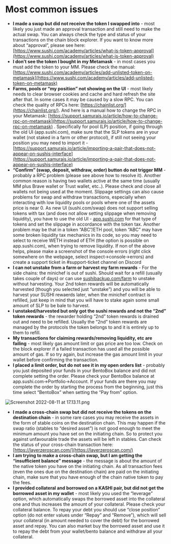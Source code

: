 # Most common issues

- **I made a swap but did not receive the token I swapped into** - most likely you just made an approval transaction and still need to make the actual swap. You can always check the type and status of your transactions on the chain block explorer. If you want to know more about “approval”, please see here:[https://www.sushi.com/academy/articles/what-is-token-approval](https://www.sushi.com/academy/articles/what-is-token-approval)
- **I don’t see the token I bought in my Metamask** - in most cases you must add the token to your MM. Please check the manual:  [https://www.sushi.com/academy/articles/add-unlisted-token-on-metamask](https://www.sushi.com/academy/articles/add-unlisted-token-on-metamask)
- **Farms, pools or “my position” not showing on the UI** - most likely needs to clear browser cookies and cache and hard refresh the site after that. In some cases it may be caused by a slow RPC. You can check the quality of RPCs here: [https://chainlist.org/](https://chainlist.org/). And here is a manual how to change the RPC in your Metamask: [https://support.samurais.io/article/how-to-change-rpc-on-metamask](https://support.samurais.io/article/how-to-change-rpc-on-metamask) . Specifically for pool (LP) position, if going through the old UI (app.sushi.com), make sure that the SLP tokens are in your wallet (not staked in a farm or other protocol), if still not seeing your position you may need to import it - [https://support.samurais.io/article/importing-a-pair-that-does-not-appear-on-sushis-interface](https://support.samurais.io/article/importing-a-pair-that-does-not-appear-on-sushis-interface)
- **“Confirm” (swap, deposit, withdraw, order) button do not trigger MM** - probably a RPC problem (please see above how to resolve it). Another common reason is having two wallets active at the same time (usually MM plus Brave wallet or Trust wallet, etc..). Please check and close all wallets not being used at the moment. Slippage settings can also cause problems for swap and withdraw transactions, especially when interacting with low liquidity pools or pools where one of the assets price is near 0. As new UI (sushi.com/swap) does not support selling tokens with tax (and does not allow setting slippage when removing liquidity), you have to use the old UI - [app.sushi.com](http://app.sushi.com) for that type of tokens and set the slippage in accordance with the token tax. Another problem may be that in a token “ABC”/ETH pool, token “ABC” may have some broken liquidity tax mechanics in its code, so you may need to select to receive WETH instead of ETH (the option is possible on app.sushi.com), when trying to remove liquidity. If non of the above helps, please make a screenshot of the console errors (right click somewhere on the webpage, select inspect→console→errors) and create a support ticket in #support-ticket channel on Discord
- **I can not unstake from a farm or harvest my farm rewards** - For the side chains: the minichef is out of sushi. Should wait for a refill (usually takes couple of days) or can use [sushibackup.com/farm](http://sushibackup.com/farm) to unstake without harvesting. Your 2nd token rewards will be automatically harvested (though you selected just “unstake”) and you will be able to harvest your SUSHI rewaerds later, when the minichef contract is refilled, just keep in mind that you will have to stake again some small amount of SLP to be bale to harvest.
- **I unstaked/harvested but only got the sushi rewards and not the “2nd” token rewards** - the rewarder holding “2nd” token rewards is drained out and need to be refilled. Usually the “2nd” token rewards are managed by the protocols the token belongs to and it is entirely up to them to refill.
- **********My transactions for claiming rewards/removing liquidity, etc are failing********** - most likely gas amount limit or gas price are too low. Check on the block explorer if a failed transaction has used all the possible amount of gas. If so try again, but increase the gas amount limit in your wallet before confirming the transaction.
- **I placed a limit order, but do not see it in my open orders list** - probably you just deposited your funds in your BentoBox balance and did not complete setting the order. Please check your BentoBox balance at app.sushi.com→Portfolio→Account. If your funds are there you may complete the order by starting the process from the beginning, just this time select “BentoBox” when setting the “Pay from” option.

![Screenshot 2022-08-11 at 17.13.11.png](https://github.com/CarpeCryptum/pics/blob/main/Screenshot%202023-03-18%20at%2020.40.03.png)

- **I made a cross-chain swap but did not receive the tokens on the destination chain** - in some rare cases you may receive the assets in the form of stable coins on the destination chain. This may happen if the swap ratio (stables to “desired asset”) is not good enough to meet the minimum amount you have set on the initiating chain. So to protect you against unfavourable trade the assets will be left in stables. Can check the status of your cross-chain transaction here: [https://layerzeroscan.com/](https://layerzeroscan.com/)
- **I am trying to make a cross-chain swap, but I am getting the “insufficient balance” message** - the message is about the amount of the native token you have on the initiating chain. As all transaction fees (even the ones due on the destination chain) are paid on the initiating chain, make sure that you have enough of the chain native token to pay the fees.
- **I provided collateral and borrowed on a KASHI pair, but did not get the borrowed asset in my wallet** - most likely you used the “leverage” option, which automatically swaps the borrowed asset into the collateral one and thus increases the amount of your collateral. Please check your collateral balance. To repay your debt you should use “close position” option (do not enter values under “Repay” and “Remove”), which will sell your collateral (in amount needed to cover the debt) for the borrowed asset and repay. You can also market buy the borrowed asset and use it to repay the debt from your wallet/bento balance and withdraw all your collateral.
